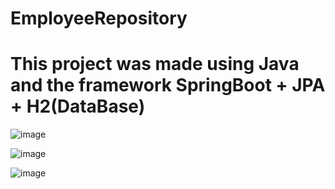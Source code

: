 # EmployeeRepository

<div>
<h1>This project was made using Java and the framework SpringBoot + JPA + H2(DataBase)</h1>

![image](https://user-images.githubusercontent.com/64970716/116724368-f71dcf00-a9b6-11eb-8172-2c7f389b5ab9.png)

![image](https://user-images.githubusercontent.com/64970716/116724493-1ae11500-a9b7-11eb-99d1-76ebf19648b2.png)

![image](https://user-images.githubusercontent.com/64970716/116724604-3cda9780-a9b7-11eb-9957-ee372d9e8d44.png)





</div>
